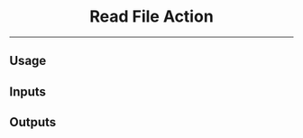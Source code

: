 <h1 align='center'>Read File Action</h1>

---

<!-- slot: description -->
<!-- /slot -->

## Usage

## Inputs

<!-- slot: inputs -->
<!-- /slot -->

## Outputs

<!-- slot: outputs -->
<!-- /slot -->